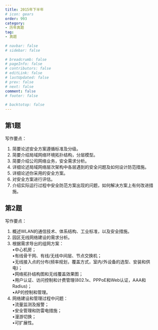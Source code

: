 ```yaml
---  
title: 2015年下半年  
# icon: gears  
order: 993  
category:  
- 历年真题  
tag:  
- 真题  
  
# navbar: false  
# sidebar: false  
  
# breadcrumb: false  
# pageInfo: false  
# contributors: false  
# editLink: false  
# lastUpdated: false  
# prev: false  
# next: false  
comment: false  
# footer: false  
  
# backtotop: false  
---  
```

## 第1题 ##

写作要点：  
1. 简要论述安全方案遵循标准及分级。  
2. 简要介绍局域网络环境拓扑结构，分层模型。  
3. 简要介绍公司网络业务，安全需求分析。  
4. 详细论述局域网络层次架构中各层遇到的安全问题及如何设计防范措施。  
5. 详细论述你采用的安全方案。  
6. 对安全方案进行评估。  
7. 介绍实际运行过程中安全防范方案出现的问题，如何解决方案上有何改进措施。  


## 第2题 ##

写作要点：  
1. 概述WLAN的通信技术、体系结构、工业标准，以及安全措施。  
2. 园区无线网络建设的需求分析。  
3. 根据需求导出的组网方案：  
•中心机房；  
•有线骨干网、有线/无线中间层、节点交换机；  
•无线接入点的分布(频率规划，覆盖方式，室内/外设备的选型、安装和供电)；  
•网络拓扑结构图和无线覆盖效果图；  
•用户认证、访问控制和计费管理(802.1x、PPPoE和Web认证，AAA和Radius)；  
•AP的控制和管理。  
4. 网络建设和管理过程中问题：  
•流量监测及报警；  
•安全管理和防雷电措施；  
•漫游切换；  
•可扩展性。  

